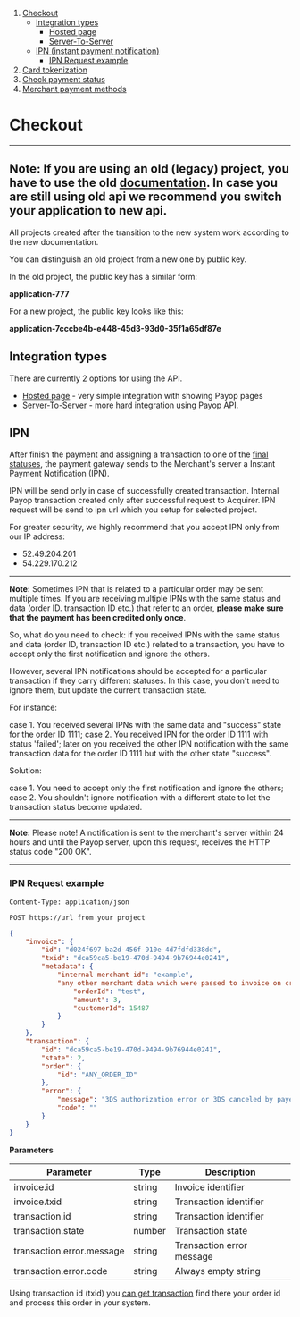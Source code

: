 1. [Checkout](#checkout)
    * [Integration types](#integration-types)
        * [Hosted page](hostedPage.md)
        * [Server-To-Server](serverToServer.md)
    * [IPN (instant payment notification)](#ipn)
        * [IPN Request example](#ipn-request-example)
1. [Card tokenization](createCardToken.md)
1. [Check payment status](checkTransactionStatus.md)
1. [Merchant payment methods](getMerchantPaymentMethods.md)

# Checkout

----
**Note:** If you are using an old (legacy) project, you have to use the old [documentation](https://old.payop.com/apidoc/). 
In case you are still using old api we recommend you switch your application to new api.
----

All projects created after the transition to the new system work according to the new documentation.

You can distinguish an old project from a new one by public key.

In the old project, the public key has a similar form:

**application-777**

For a new project, the public key looks like this:

**application-7cccbe4b-e448-45d3-93d0-35f1a65df87e**

## Integration types

There are currently 2 options for using the API.

* [Hosted page](hostedPage.md) - very simple integration with showing Payop pages
* [Server-To-Server](serverToServer.md) - more hard integration using Payop API.
 

## IPN

After finish the payment and assigning a transaction
to one of the [final statuses](../Transaction/getTransaction.md#transaction-statuses),
the payment gateway sends to the Merchant's server a Instant Payment Notification (IPN).

IPN will be send only in case of successfully created transaction.
Internal Payop transaction created only after successful request to Acquirer.
IPN request will be send to ipn url which you setup for selected project.

For greater security, we highly recommend that you accept IPN only from our IP address:
* 52.49.204.201 
* 54.229.170.212

----
**Note:** Sometimes IPN that is related to a particular order may be sent multiple times. If you are receiving multiple IPNs with the same status and data (order ID. transaction ID etc.) that refer to an order, **please make sure that the payment has been credited only once**.

So, what do you need to check: if you received IPNs with the same status and data (order ID, transaction ID etc.) related to a transaction, you have to accept only the first notification and ignore the others.

However, several IPN notifications should be accepted for a particular transaction if they carry different statuses. In this case, you don't need to ignore them, but update the current transaction state.

For instance: 

case 1. You received several IPNs with the same data and "success" state for the order ID 1111; 
case 2. You received IPN for the order ID 1111 with status 'failed'; later on you received the other IPN notification with the same transaction data for the order ID 1111 but with the other state "success".

Solution: 

case 1. You need to accept only the first notification and ignore the others;
case 2. You shouldn't ignore notification with a different state to let the transaction status become updated.

----
**Note:** Please note! A notification is sent to the merchant's server within 24 hours
 and until the Payop server, upon this request, receives the HTTP status code "200 OK".

----

### IPN Request example

`Content-Type: application/json`

`POST https://url from your project`

```json
{
    "invoice": {
        "id": "d024f697-ba2d-456f-910e-4d7fdfd338dd",
        "txid": "dca59ca5-be19-470d-9494-9b76944e0241",
        "metadata": {
            "internal merchant id": "example",
            "any other merchant data which were passed to invoice on create it": {
                "orderId": "test",
                "amount": 3,
                "customerId": 15487            
            }
        }
    }, 
    "transaction": {
        "id": "dca59ca5-be19-470d-9494-9b76944e0241",
        "state": 2,
        "order": {
            "id": "ANY_ORDER_ID"        
        },
        "error": {
            "message": "3DS authorization error or 3DS canceled by payer",
            "code": ""
        }
    }
}
```

**Parameters**

Parameter                       |  Type   |                 Description     |
--------------------------------|---------|---------------------------------| 
invoice.id                      | string  | Invoice identifier              |
invoice.txid                      | string  | Transaction identifier          |
transaction.id                  | string  | Transaction identifier          |
transaction.state               | number  | Transaction state               |
transaction.error.message       | string  | Transaction error message       |
transaction.error.code          | string  | Always empty string             |

Using transaction id (txid) you [can get transaction](../Transaction/getTransaction.md) 
find there your order id and process this order in your system.



